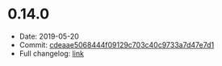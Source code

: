# 0.14.0
 - Date: 2019-05-20
 - Commit: [cdeaae5068444f09129c703c40c9733a7d47e7d1](https://github.com/OpenSpace/OpenSpace/commit/cdeaae5068444f09129c703c40c9733a7d47e7d1)
 - Full changelog: [link](https://github.com/OpenSpace/OpenSpace/releases/tag/releases%2Fv0.14.0)
